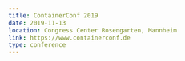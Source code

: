 ```yaml
---
title: ContainerConf 2019
date: 2019-11-13
location: Congress Center Rosengarten, Mannheim
link: https://www.containerconf.de
type: conference
---
```


